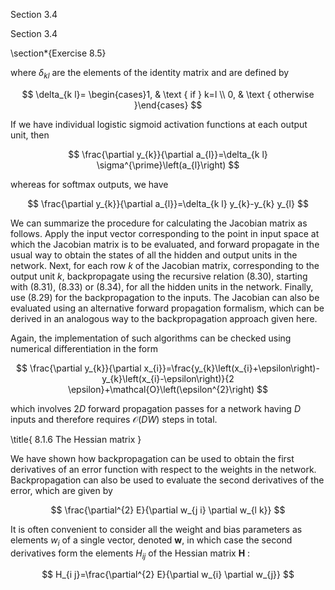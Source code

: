Section 3.4

Section 3.4

\section*{Exercise 8.5}

where $\delta_{k l}$ are the elements of the identity matrix and are defined by

$$
\delta_{k l}= \begin{cases}1, & \text { if } k=l \\ 0, & \text { otherwise }\end{cases}
$$

If we have individual logistic sigmoid activation functions at each output unit, then

$$
\frac{\partial y_{k}}{\partial a_{l}}=\delta_{k l} \sigma^{\prime}\left(a_{l}\right)
$$

whereas for softmax outputs, we have

$$
\frac{\partial y_{k}}{\partial a_{l}}=\delta_{k l} y_{k}-y_{k} y_{l}
$$

We can summarize the procedure for calculating the Jacobian matrix as follows. Apply the input vector corresponding to the point in input space at which the Jacobian matrix is to be evaluated, and forward propagate in the usual way to obtain the states of all the hidden and output units in the network. Next, for each row $k$ of the Jacobian matrix, corresponding to the output unit $k$, backpropagate using the recursive relation (8.30), starting with (8.31), (8.33) or (8.34), for all the hidden units in the network. Finally, use (8.29) for the backpropagation to the inputs. The Jacobian can also be evaluated using an alternative forward propagation formalism, which can be derived in an analogous way to the backpropagation approach given here.

Again, the implementation of such algorithms can be checked using numerical differentiation in the form

$$
\frac{\partial y_{k}}{\partial x_{i}}=\frac{y_{k}\left(x_{i}+\epsilon\right)-y_{k}\left(x_{i}-\epsilon\right)}{2 \epsilon}+\mathcal{O}\left(\epsilon^{2}\right)
$$

which involves $2 D$ forward propagation passes for a network having $D$ inputs and therefore requires $\mathcal{O}(D W)$ steps in total.

\title{
8.1.6 The Hessian matrix
}

We have shown how backpropagation can be used to obtain the first derivatives of an error function with respect to the weights in the network. Backpropagation can also be used to evaluate the second derivatives of the error, which are given by

$$
\frac{\partial^{2} E}{\partial w_{j i} \partial w_{l k}}
$$

It is often convenient to consider all the weight and bias parameters as elements $w_{i}$ of a single vector, denoted $\mathbf{w}$, in which case the second derivatives form the elements $H_{i j}$ of the Hessian matrix $\mathbf{H}$ :

$$
H_{i j}=\frac{\partial^{2} E}{\partial w_{i} \partial w_{j}}
$$